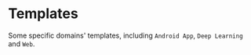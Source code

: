# Templates
Some specific domains' templates, including `Android App`, `Deep Learning` 
and `Web`.


